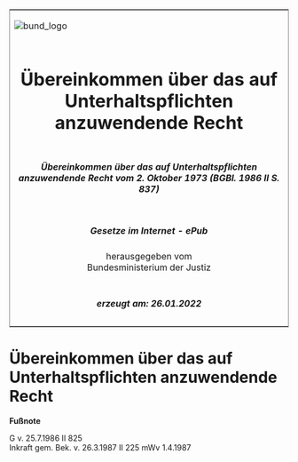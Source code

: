 <span id="DECKBLATT.html"></span>

<table border="0" frame="border" width="100%">

<tr valign="top">

<td align="left">

![bund\_logo](BfJ_2021_Web_de_de.gif)

</td>

<td align="right">

 

</td>

</tr>

<tr align="center" valign="middle">

<td colspan="2">

# Übereinkommen über das auf Unterhaltspflichten anzuwendende Recht

</td>

</tr>

<tr align="center" valign="middle">

<td colspan="2">

##### Übereinkommen über das auf Unterhaltspflichten anzuwendende Recht vom 2. Oktober 1973 (BGBl. 1986 II S. 837)

</td>

</tr>

<tr align="center" valign="middle">

<td colspan="2">

  
  

##### Gesetze im Internet - ePub  
  
herausgegeben vom  
Bundesministerium der Justiz

</td>

</tr>

<tr align="center" valign="bottom">

<td colspan="2">

  
  

##### erzeugt am: 26.01.2022

</td>

</tr>

</table>

<span id="BJNR208370986.html"></span>

# Übereinkommen über das auf Unterhaltspflichten anzuwendende Recht

<div>

  
**Fußnote**

<div class="jnhtml">

<div>

<div class="jurAbsatz">

G v. 25.7.1986 II 825  
Inkraft gem. Bek. v. 26.3.1987 II 225 mWv 1.4.1987

</div>

</div>

</div>

</div>
